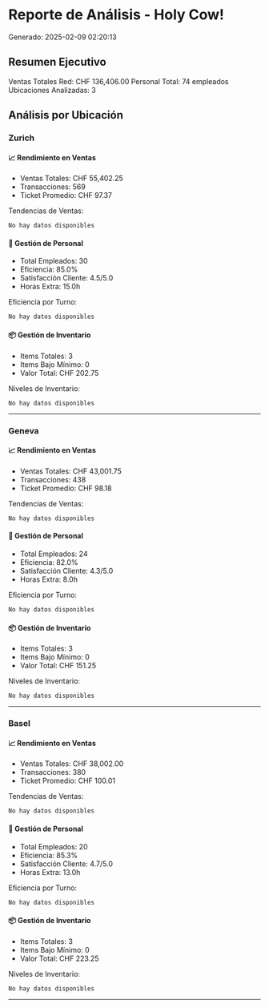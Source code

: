 # Reporte de Análisis - Holy Cow!
Generado: 2025-02-09 02:20:13

## Resumen Ejecutivo

Ventas Totales Red: CHF 136,406.00
Personal Total: 74 empleados
Ubicaciones Analizadas: 3

## Análisis por Ubicación

### Zurich

#### 📈 Rendimiento en Ventas
- Ventas Totales: CHF 55,402.25
- Transacciones: 569
- Ticket Promedio: CHF 97.37

Tendencias de Ventas:
```
No hay datos disponibles
```

#### 👥 Gestión de Personal
- Total Empleados: 30
- Eficiencia: 85.0%
- Satisfacción Cliente: 4.5/5.0
- Horas Extra: 15.0h

Eficiencia por Turno:
```
No hay datos disponibles
```

#### 📦 Gestión de Inventario
- Items Totales: 3
- Items Bajo Mínimo: 0
- Valor Total: CHF 202.75

Niveles de Inventario:
```
No hay datos disponibles
```

---

### Geneva

#### 📈 Rendimiento en Ventas
- Ventas Totales: CHF 43,001.75
- Transacciones: 438
- Ticket Promedio: CHF 98.18

Tendencias de Ventas:
```
No hay datos disponibles
```

#### 👥 Gestión de Personal
- Total Empleados: 24
- Eficiencia: 82.0%
- Satisfacción Cliente: 4.3/5.0
- Horas Extra: 8.0h

Eficiencia por Turno:
```
No hay datos disponibles
```

#### 📦 Gestión de Inventario
- Items Totales: 3
- Items Bajo Mínimo: 0
- Valor Total: CHF 151.25

Niveles de Inventario:
```
No hay datos disponibles
```

---

### Basel

#### 📈 Rendimiento en Ventas
- Ventas Totales: CHF 38,002.00
- Transacciones: 380
- Ticket Promedio: CHF 100.01

Tendencias de Ventas:
```
No hay datos disponibles
```

#### 👥 Gestión de Personal
- Total Empleados: 20
- Eficiencia: 85.3%
- Satisfacción Cliente: 4.7/5.0
- Horas Extra: 13.0h

Eficiencia por Turno:
```
No hay datos disponibles
```

#### 📦 Gestión de Inventario
- Items Totales: 3
- Items Bajo Mínimo: 0
- Valor Total: CHF 223.25

Niveles de Inventario:
```
No hay datos disponibles
```

---
